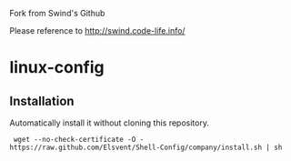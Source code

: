 Fork from Swind's Github

Please reference to http://swind.code-life.info/

linux-config
============

Installation
------------
Automatically install it without cloning this repository.

     wget --no-check-certificate -O - https://raw.github.com/Elsvent/Shell-Config/company/install.sh | sh

